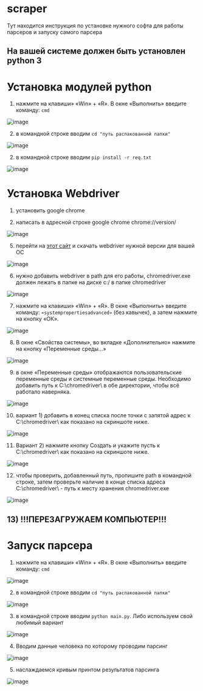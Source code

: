 # scraper
Тут находится инструкция по установке нужного софта для работы парсеров и запуску самого парсера
## На вашей системе должен быть установлен python 3
# Установка модулей python
1) нажмите на клавиши» «Win» + «R». В окне «Выполнить» введите команду: ``` cmd ```

![image](https://user-images.githubusercontent.com/43270753/213953086-3c5a9301-370a-4863-b54c-fe13d18530a1.png)

2) в командной строке вводим ``` cd "путь распакованной папки" ```

![image](https://user-images.githubusercontent.com/43270753/213953198-4c1d0f33-9ed1-44bf-9427-fc9355adb513.png)

2) в командной строке вводим ``` pip install -r req.txt ```

![image](https://user-images.githubusercontent.com/43270753/213954236-96431a34-9c48-42ab-9928-798ce1b72cb9.png)

# Установка Webdriver
1) установить google chrome

2) написать в адресной строке google chrome chrome://version/

![image](https://user-images.githubusercontent.com/43270753/213951790-6238475e-6202-47ab-bb42-c8db9219703c.png)
 
5) перейти на [этот сайт](sites.google.com/chromium.org/driver/downloads) и скачать webdriver нужной версии для вашей ОС
 
![image](https://user-images.githubusercontent.com/43270753/213951854-26b85a0d-5864-40f4-aa05-d00bfb09c7e9.png)

6) нужно добавить webdriver в path для его работы, chromedriver.exe должен лежать в папке на диске c:/ в папке chromedriver

![image](https://user-images.githubusercontent.com/43270753/213952427-b3518be0-630b-4cf5-bb0a-2b2fd1794f4c.png)

7) нажмите на клавиши» «Win» + «R». В окне «Выполнить» введите команду: ``` «systempropertiesadvanced» ``` (без кавычек), а затем нажмите на кнопку «ОК».

![image](https://user-images.githubusercontent.com/43270753/213952578-649920c8-bed9-440d-a9b2-a4c50d76539b.png)

8) В окне «Свойства системы», во вкладке «Дополнительно» нажмите на кнопку «Переменные среды…»

![image](https://user-images.githubusercontent.com/43270753/213952582-fceb3ff0-3410-42c2-baa1-a293cd8bba18.png)

9) в окне «Переменные среды» отображаются пользовательские переменные среды и системные переменные среды. Необходимо добавить путь к  C:\chromedriver\ в обе директории, чтобы всё работало наверняка.

![image](https://user-images.githubusercontent.com/43270753/213952609-795ed98e-7918-4f98-912e-c8d2d7591fb4.png)

10) вариант 1) добавить в конец списка после точки с запятой адрес к C:\chromedriver\  как показано на скриншоте ниже.

![image](https://user-images.githubusercontent.com/43270753/213952667-089fc38e-0152-4690-9b03-9d4b7297b033.png)

11) Вариант 2) нажмите кнопку Создать и укажите пусть к C:\chromedriver\ как показано на скриншоте ниже.

![image](https://user-images.githubusercontent.com/43270753/213952699-7517cccd-b16f-4b4e-b741-88b5557b692f.png)

12) чтобы проверить, добавленный путь, пропишите path в командной строке, затем проверьте наличие в конце списка адреса C:\chromedriver\ - путь к месту хранения chromedriver.exe

![image](https://user-images.githubusercontent.com/43270753/213952740-726e8ff0-020f-464b-9929-dce0d71b7181.png)

## 13)  !!!ПЕРЕЗАГРУЖАЕМ КОМПЬЮТЕР!!!

# Запуск парсера
1) нажмите на клавиши» «Win» + «R». В окне «Выполнить» введите команду: ``` cmd ```

![image](https://user-images.githubusercontent.com/43270753/213953086-3c5a9301-370a-4863-b54c-fe13d18530a1.png)

2) в командной строке вводим ``` cd "путь распакованной папки" ```

![image](https://user-images.githubusercontent.com/43270753/213953198-4c1d0f33-9ed1-44bf-9427-fc9355adb513.png)

3) в командной строке вводим ``` python main.py ```. Либо используем свой любимый вариант

![image](https://user-images.githubusercontent.com/43270753/213953932-a8b64bb6-82c5-4953-b166-a21197ddc0d1.png)

4) Вводим данные человека по которому проводим парсинг

![image](https://user-images.githubusercontent.com/43270753/213954812-eb3c6b79-ef40-417d-aebd-3c23585b400e.png)

5) наслаждаемся кривым принтом результатов парсинга

![image](https://user-images.githubusercontent.com/43270753/213954918-29373b02-5197-4ada-8e08-8e8608f5fbd0.png)

